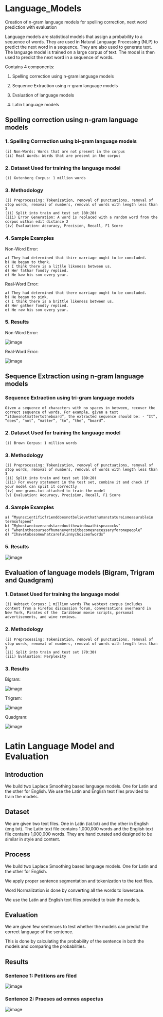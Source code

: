 # Language_Models
Creation of n-gram language models for spelling correction, next word prediction with evaluation

Language models are statistical models that assign a probability to a sequence of words. They are used in Natural Language Processing (NLP) to predict the next word in a sequence. They are also used to generate text. The language model is trained on a large corpus of text. The model is then used to predict the next word in a sequence of words.

Contains 4 components:

1. Spelling correction using n-gram language models

2. Sequence Extraction using n-gram language models

3. Evaluation of language models

4. Latin Language models

## Spelling correction using n-gram language models

### 1. Spelling Corrrection using bi-gram language models
    (i) Non-Words: Words that are not present in the corpus
    (ii) Real Words: Words that are present in the corpus

### 2. Dataset Used for training the language model
    (i) Gutenberg Corpus: 1 million words

### 3. Methodology
    (i) Preprocessing: Tokenization, removal of punctuations, removal of stop words, removal of numbers, removal of words with length less than 3
    (ii) Split into train and test set (80:20)
    (iii) Error Generation: A word is replaced with a random word from the corpus within edit distance 2
    (iv) Evaluation: Accuracy, Precision, Recall, F1 Score

### 4. Sample Examples

Non-Word Error:

```
a) They had determined that thirr marriage ought to be concluded.
b) He began to thenk.
c) I think there is a litlle likeness between us.
d) Her fathar fondly replied.
e) He kaw his son every year.
```

Real-Word Error:
```
a) They had determined that there marriage ought to be concluded.
b) He began to pink.
c) I think there is a brittle likeness between us.
d) Her gather fondly replied.
e) He raw his son every year.
```

### 5. Results

Non-Word Error:

![image](https://user-images.githubusercontent.com/63910248/205891792-9c1394ff-2d91-4d01-b310-fa9fd7060d63.png)

Real-Word Error:

![image](https://user-images.githubusercontent.com/63910248/205891880-1e15ceff-ccc5-42e1-ad2e-062a428b533d.png)

## Sequence Extraction using n-gram language models

### Sequence Extraction using tri-gram language models
    Given a sequence of characters with no spaces in between, recover the correct sequence of words. For example, given a text “itdoesnotmattertotheboard”, the extracted sequence should be: - “It”, “does”, “not”, “matter”, “to”, “the”, “board”.

### 2. Dataset Used for training the language model
    (i) Brown Corpus: 1 million words

### 3. Methodology
    (i) Preprocessing: Tokenization, removal of punctuations, removal of stop words, removal of numbers, removal of words with length less than 3
    (ii) Split into train and test set (80:20)
    (iii) For every statement in the test set, combine it and check if your model can split it correctly
    (iv) one-grams.txt attached to train the model
    (v) Evaluation: Accuracy, Precision, Recall, F1 Score

### 4. Sample Examples

```
a) “Myunscientificfrienddoesnotbelievethathumanstatureismeasurablein
termsofspeed”
b) “Myhostwentoverandstaredoutthewindowathispeacocks”
c) “wheninthecourseofhumaneventsitbecomesnecessaryforonepeople”
d) “Ihavetobesomewhatcarefulinmychoiceofwords”
```

### 5. Results

![image](https://user-images.githubusercontent.com/63910248/205895867-d6dcccd9-96cc-482f-b3b5-605af57d8822.png)

## Evaluation of language models (Bigram, Trigram and Quadgram)

### 1. Dataset Used for training the language model
    (i) Webtext Corpus: 1 million words The webtext corpus includes content from a Firefox discussion forum, conversations overheard in New York, Pirates of the  Caribbean movie scripts, personal advertisements, and wine reviews.

### 2. Methodology
    (i) Preprocessing: Tokenization, removal of punctuations, removal of stop words, removal of numbers, removal of words with length less than 3
    (ii) Split into train and test set (70:30)
    (iii) Evaluation: Perplexity

### 3. Results

Bigram:

![image](https://user-images.githubusercontent.com/63910248/205903853-a0025aca-6058-4d8d-872b-38a6aca8d272.png)


Trigram:

![image](https://user-images.githubusercontent.com/63910248/205903892-36f22ed9-5ab1-43ab-b128-18aa7dfc945b.png)

Quadgram:

![image](https://user-images.githubusercontent.com/63910248/205903924-4391ade6-b203-4238-90b6-72b9904edb02.png)

# Latin Language Model and Evaluation

## Introduction

We build two Laplace Smoothing based language models. One for Latin and the other for English. We use the Latin and English text files provided to train the models.

## Dataset

We are given two text files. One in Latin (lat.txt) and the other in English (eng.txt). The Latin text file contains 1,000,000 words and the English text file contains 1,000,000 words.
They are hand curated and designed to be similar in style and content.

## Process

We build two Laplace Smoothing based language models. One for Latin and the other for English.

We apply proper sentence segmentation and tokenization to the text files.

Word Normalization is done by converting all the words to lowercase.

We use the Latin and English text files provided to train the models.

## Evaluation

We are given few sentences to test whether the models can predict the correct language of the sentence.

This is done by calculating the probability of the sentence in both the models and comparing the probabilities.

## Results

### Sentence 1: Petitions are filed

![image](https://user-images.githubusercontent.com/63910248/207285826-1b92a9fa-c068-4107-9597-720388673b21.png)

### Sentence 2: Praeses ad omnes aspectus

![image](https://user-images.githubusercontent.com/63910248/207285913-3909a7bc-1aef-424b-8351-c227910f3a28.png)
